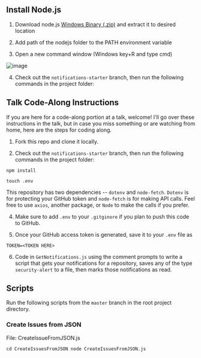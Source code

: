 ## Install Node.js

1. Download node.js [Windows Binary (.zip)](https://nodejs.org/en/download/) and extract it to desired location
2. Add path of the nodejs folder to the PATH environment variable
 
3. Open a new command window (Windows key+R and type cmd)

![image](https://user-images.githubusercontent.com/74153282/150338937-eab93d56-acba-48c9-8006-e39f31ca2acb.png)


4. Check out the `notifications-starter` branch, then run the following commands in the project folder:


## Talk Code-Along Instructions

If you are here for a code-along portion at a talk, welcome! I'll go over these instructions in the talk, but in case you miss something or are watching from home, here are the steps for coding along.

1. Fork this repo and clone it locally.

2. Check out the `notifications-starter` branch, then run the following commands in the project folder:

`npm install`

`touch .env`

This repository has two dependencies -- `dotenv` and `node-fetch`. `Dotenv` is for protecting your GitHub token and `node-fetch` is for making API calls. Feel free to use `axios`, another package, or `Node` to make the calls if you prefer.

4. Make sure to add `.env` to your `.gitginore` if you plan to push this code to GitHub.

5. Once your GitHub access token is generated, save it to your `.env` file as

`TOKEN=<TOKEN HERE>`

6. Code in `GetNotifications.js` using the comment prompts to write a script that gets your notifications for a repository, saves any of the type `security-alert` to a file, then marks those notifications as read.

## Scripts

Run the following scripts from the `master` branch in the root project directory.

### Create Issues from JSON 

File: CreateIssueFromJSON.js

`cd CreateIssuesFromJSON
node CreateIssuesFromJSON.js`
